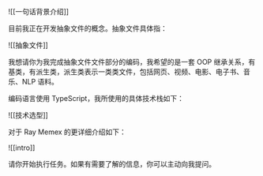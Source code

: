 ![[一句话背景介绍]]

目前我正在开发抽象文件的概念。抽象文件具体指：

![[抽象文件]]

我想请你为我完成抽象文件文件部分的编码，我希望的是一套 OOP 继承关系，有基类，有派生类，派生类表示一类类文件，包括网页、视频、电影、电子书、音乐、NLP 语料。

编码语言使用 TypeScript，我所使用的具体技术栈如下：

![[技术选型]]

对于 Ray Memex 的更详细介绍如下：

![[intro]]

请你开始执行任务。如果有需要了解的信息，你可以主动向我提问。